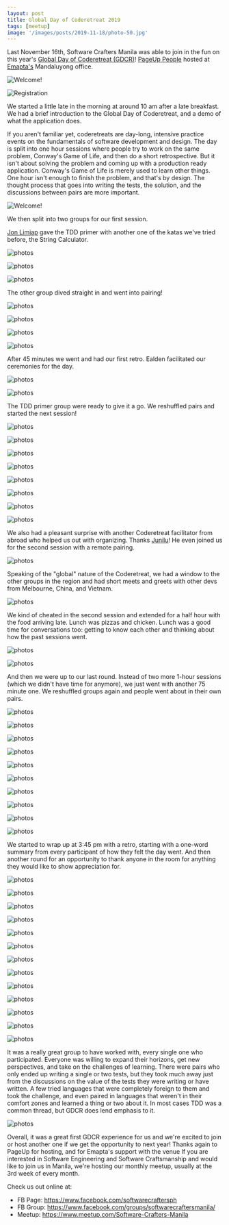 ```yaml
---
layout: post
title: Global Day of Coderetreat 2019
tags: [meetup]
image: '/images/posts/2019-11-18/photo-50.jpg'
---
```


Last November 16th, Software Crafters Manila was able to join in the fun on this year's [Global Day of Coderetreat (GDCR)](www.coderetreat.org)! [PageUp People](www.pageuppeople.com) hosted at [Emapta's](www.emapta.com) Mandaluyong office.

![Welcome!](/images/posts/2019-11-18/photo-01.jpg)

![Registration](/images/posts/2019-11-18/photo-02.jpg)

We started a little late in the morning at around 10 am after a late breakfast. We had a brief introduction to the Global Day of Coderetreat, and a demo of what the application does.

If you aren't familiar yet, coderetreats are day-long, intensive practice events on the fundamentals of software development and design. The day is split into one hour sessions where people try to work on the same problem, Conway's Game of Life, and then do a short retrospective. But it isn't about solving the problem and coming up with a production ready application. Conway's Game of Life is merely used to learn other things. One hour isn't enough to finish the problem, and that's by design. The thought process that goes into writing the tests, the solution, and the discussions between pairs are more important.

![Welcome!](/images/posts/2019-11-18/photo-03.jpg)

We then split into two groups for our first session.

[Jon Limjap](https://twitter.com/LaTtEX) gave the TDD primer with another one of the katas we've tried before, the String Calculator.

![photos](/images/posts/2019-11-18/photo-08.jpg)

![photos](/images/posts/2019-11-18/photo-07.jpg)

![photos](/images/posts/2019-11-18/photo-09.jpg)

The other group dived straight in and went into pairing!

![photos](/images/posts/2019-11-18/photo-04.jpg)

![photos](/images/posts/2019-11-18/photo-05.jpg)

![photos](/images/posts/2019-11-18/photo-06.jpg)

![photos](/images/posts/2019-11-18/photo-10.jpg)

After 45 minutes we went and had our first retro. Ealden facilitated our ceremonies for the day.

![photos](/images/posts/2019-11-18/photo-13.jpg)

![photos](/images/posts/2019-11-18/photo-12.jpg)

The TDD primer group were ready to give it a go. We reshuffled pairs and started the next session!

![photos](/images/posts/2019-11-18/photo-14.jpg)

![photos](/images/posts/2019-11-18/photo-15.jpg)

![photos](/images/posts/2019-11-18/photo-16.jpg)

![photos](/images/posts/2019-11-18/photo-18.jpg)

![photos](/images/posts/2019-11-18/photo-19.jpg)

![photos](/images/posts/2019-11-18/photo-20.jpg)

![photos](/images/posts/2019-11-18/photo-22.jpg)

![photos](/images/posts/2019-11-18/photo-23.jpg)

We also had a pleasant surprise with another Coderetreat facilitator from abroad who helped us out with organizing.  Thanks [Junilu](https://twitter.com/jlacar)! He even joined us for the second session with a remote pairing. 

![photos](/images/posts/2019-11-18/photo-17.jpg)

Speaking of the "global" nature of the Coderetreat, we had a window to the other groups in the region and had short meets and greets with other devs from Melbourne, China, and Vietnam.

![photos](/images/posts/2019-11-18/photo-24.jpg)

We kind of cheated in the second session and extended for a half hour with the food arriving late. Lunch was pizzas and chicken. Lunch was a good time for conversations too: getting to know each other and thinking about how the past sessions went.

![photos](/images/posts/2019-11-18/photo-25.jpg)

![photos](/images/posts/2019-11-18/photo-26.jpg)

And then we were up to our last round. Instead of two more 1-hour sessions (which we didn't have time for anymore), we just went with another 75 minute one. We reshuffled groups again and people went about in their own pairs.

![photos](/images/posts/2019-11-18/photo-27.jpg)

![photos](/images/posts/2019-11-18/photo-28.jpg)

![photos](/images/posts/2019-11-18/photo-29.jpg)

![photos](/images/posts/2019-11-18/photo-30.jpg)

![photos](/images/posts/2019-11-18/photo-31.jpg)

![photos](/images/posts/2019-11-18/photo-32.jpg)

![photos](/images/posts/2019-11-18/photo-33.jpg)

![photos](/images/posts/2019-11-18/photo-34.jpg)

![photos](/images/posts/2019-11-18/photo-34-1.jpg)

![photos](/images/posts/2019-11-18/photo-35.jpg)

We started to wrap up at 3:45 pm with a retro, starting with a one-word summary from every participant of how they felt the day went. And then another round for an opportunity to thank anyone in the room for anything they would like to show appreciation for.

![photos](/images/posts/2019-11-18/photo-36.jpg)

![photos](/images/posts/2019-11-18/photo-37.jpg)

![photos](/images/posts/2019-11-18/photo-38.jpg)

![photos](/images/posts/2019-11-18/photo-39.jpg)

![photos](/images/posts/2019-11-18/photo-40.jpg)

![photos](/images/posts/2019-11-18/photo-41.jpg)

![photos](/images/posts/2019-11-18/photo-42.jpg)

![photos](/images/posts/2019-11-18/photo-43.jpg)

![photos](/images/posts/2019-11-18/photo-44.jpg)

![photos](/images/posts/2019-11-18/photo-45.jpg)

![photos](/images/posts/2019-11-18/photo-46.jpg)

![photos](/images/posts/2019-11-18/photo-47.jpg)

![photos](/images/posts/2019-11-18/photo-48.jpg)

It was a really great group to have worked with, every single one who participated. Everyone was willing to expand their horizons, get new perspectives, and take on the challenges of learning. There were pairs who only ended up writing a single or two tests, but they took much away just from the discussions on the value of the tests they were writing or have written. A few tried languages that were completely foreign to them and took the challenge, and even paired in languages that weren't in their comfort zones and learned a thing or two about it. In most cases TDD was a common thread, but GDCR does lend emphasis to it.


![photos](/images/posts/2019-11-18/photo-49.jpg)

Overall, it was a great first GDCR experience for us and we're excited to join or host another one if we get the opportunity to next year! Thanks again to PageUp for hosting, and for Emapta's support with the venue
If you are interested in Software Engineering and Software Craftsmanship and would like to join us in Manila, we're hosting our monthly meetup, usually at the 3rd week of every month. 

Check us out online at:
- FB Page: https://www.facebook.com/softwarecraftersph
- FB Group: https://www.facebook.com/groups/softwarecraftersmanila/
- Meetup: https://www.meetup.com/Software-Crafters-Manila